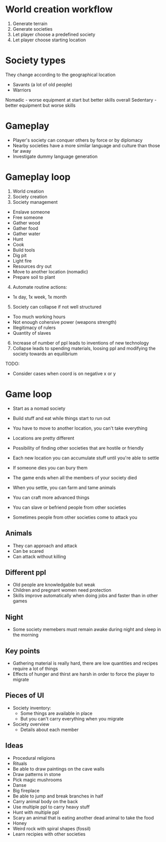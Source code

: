# World creation workflow
1. Generate terrain
2. Generate societies
3. Let player choose a predefined society
4. Let player choose starting location

# Society types
They change according to the geographical location
- Savants (a lot of old people)
- Warriors

Nomadic - worse equipment at start but better skills overall
Sedentary - better equipment but worse skills

# Gameplay
- Player's society can conquer others by force or by diplomacy
- Nearby societies have a more similar language and culture than those far away
- Investigate dummy language generation

# Gameplay loop
1. World creation
2. Society creation
3. Society management
  - Enslave someone
  - Free someone
  - Gather wood
  - Gather food
  - Gather water
  - Hunt
  - Cook
  - Build tools
  - Dig pit
  - Light fire
  - Resources dry out
  - Move to another location (nomadic)
  - Prepare soil to plant
4. Automate routine actions:
  - 1x day, 1x week, 1x month
5. Society can collapse if not well structured
  - Too much working hours
  - Not enough cohersive power (weapons strength)
  - Illegitimacy of rulers
  - Quantity of slaves
6. Increase of number of ppl leads to inventions of new technology
7. Collapse leads to spending materials, loosing ppl and modifying the society towards an equilibrium

TODO:
  - Consider cases when coord is on negative x or y

# Game loop
- Start as a nomad society
- Build stuff and eat while things start to run out
- You have to move to another location, you can't take everything
- Locations are pretty different
- Possibility of finding other societies that are hostile or friendly
- Each new location you can accumulate stuff until you're able to settle
- If someone dies you can bury them
- The game ends when all the members of your society died

- When you settle, you can farm and tame animals
- You can craft more advanced things
- You can slave or befriend people from other societies
- Sometimes people from other societies come to attack you

## Animals
- They can approach and attack
- Can be scared
- Can attack without killing

## Different ppl
- Old people are knowledgable but weak
- Children and pregnant women need protection
- Skills improve automatically when doing jobs and faster than in other games

## Night
- Some society memebers must remain awake during night and sleep in the morning

## Key points
- Gathering material is really hard, there are low quantities and recipes require a lot of things
- Effects of hunger and thirst are harsh in order to force the player to migrate

## Pieces of UI
- Society inventory:
  - Some things are available in place
  - But you can't carry everything when you migrate
- Society overview
  - Details about each member

## Ideas
- Procedural religions
- Rituals
- Be able to draw paintings on the cave walls
- Draw patterns in stone
- Pick magic mushrooms
- Danse
- Big fireplace
- Be able to jump and break branches in half
- Carry animal body on the back
- Use multiple ppl to carry heavy stuff
- Hunt with multiple ppl
- Scary an animal that is eating another dead animal to take the food
- Honey
- Weird rock with spiral shapes (fossil)
- Learn recipies with other societies
